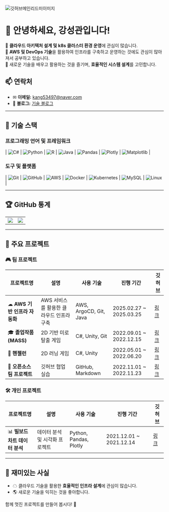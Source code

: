 ![깃허브메인리드미이미지](https://user-images.githubusercontent.com/99636945/201246851-6b59dc49-db1c-4e34-841c-5032df668b6c.png)

# 👋 안녕하세요, 강성관입니다!

🔹 **클라우드 아키텍처 설계 및 k8s 클러스터 환경 운영**에 관심이 많습니다.  
🔹 **AWS 및 DevOps 기술**을 활용하여 인프라를 구축하고 운영하는 것에도 관심이 많아져서 공부하고 있습니다.  
🔹 새로운 기술을 배우고 활용하는 것을 즐기며, **효율적인 시스템 설계**를 고민합니다.  

## 📫 연락처
- ✉ **이메일:** kang53497@naver.com
- 📝 **블로그:** [기술 블로그](https://velog.io/@kangsk1206/posts)

---

## 🚀 기술 스택

### **프로그래밍 언어 및 프레임워크**
| ![C#](https://img.shields.io/badge/CSharp-239120?style=flat-square&logo=CSharp&logoColor=white) | ![Python](https://img.shields.io/badge/Python-3776AB?style=flat-square&logo=Python&logoColor=white) | ![R](https://img.shields.io/badge/R-276DC3?style=flat-square&logo=R&logoColor=white) | ![Java](https://img.shields.io/badge/Java-007396?style=flat-square&logo=Java&logoColor=white) | ![Pandas](https://img.shields.io/badge/pandas-150458?style=flat-square&logo=pandas&logoColor=white) | ![Plotly](https://img.shields.io/badge/Plotly-3F4F75?style=flat-square&logo=Plotly&logoColor=white) | ![Matplotlib](https://img.shields.io/badge/Matplotlib-11557C?style=flat-square&logo=Matplotlib&logoColor=white) |

### **도구 및 플랫폼**
| ![Git](https://img.shields.io/badge/Git-F05032?style=flat-square&logo=Git&logoColor=white) | ![GitHub](https://img.shields.io/badge/GitHub-181717?style=flat-square&logo=GitHub&logoColor=white) | ![AWS](https://img.shields.io/badge/AWS-007396?style=flat-square&logo=AmazonAWS&logoColor=white) | ![Docker](https://img.shields.io/badge/Docker-2496ED?style=flat-square&logo=Docker&logoColor=white) | ![Kubernetes](https://img.shields.io/badge/Kubernetes-326CE5?style=flat-square&logo=Kubernetes&logoColor=white) | ![MySQL](https://img.shields.io/badge/MySQL-4479A1?style=flat-square&logo=MySQL&logoColor=white) | ![Linux](https://img.shields.io/badge/Linux-FCC624?style=flat-square&logo=Linux&logoColor=white) |

---

## 🏆 GitHub 통계

<table>
  <tr>
    <td><img src="https://github-readme-stats.vercel.app/api?username=KangSeongKwan&theme=chartreuse-dark&show_icons=true" /></td>
    <td><img src="https://github-readme-stats.vercel.app/api/top-langs/?username=KangSeongKwan&langs_count=5&theme=chartreuse-dark" /></td>
  </tr>
</table>

---

## 📌 주요 프로젝트
### 🎮 팀 프로젝트
| 프로젝트명 | 설명 | 사용 기술 | 진행 기간 | 깃허브 |
|---|---|---|---|---|
| ☁ **AWS 기반 인프라 자동화** | AWS 서비스를 활용한 클라우드 인프라 구축 | AWS, ArgoCD, Git, Java | 2025.02.27 ~ 2025.03.25 | [링크](https://github.com/Flash-Box/FlashBox) |
| 🎓 **졸업작품 (MASS)** | 2D 기반 미로 탈출 게임 | C#, Unity, Git | 2022.09.01 ~ 2022.12.15 | [링크](https://github.com/KangSeongKwan/GraduateProject) |
| 🏃 **헨젤런** | 2D 러닝 게임 | C#, Unity | 2022.05.01 ~ 2022.06.20 | [링크](https://github.com/KangSeongKwan/HenzelRun) |
| 📝 **오픈소스 팀 프로젝트** | 깃허브 협업 실습 | GitHub, Markdown | 2022.11.01 ~ 2022.11.23 | [링크](https://github.com/KANGSINCHAE/KANGSINCHAE) |


### 🛠 개인 프로젝트
| 프로젝트명 | 설명 | 사용 기술 | 진행 기간 | 깃허브 |
|---|---|---|---|--|
| 📊 **빌보드 차트 데이터 분석** | 데이터 분석 및 시각화 프로젝트 | Python, Pandas, Plotly | 2021.12.01 ~ 2021.12.14 | [링크](https://github.com/KangSeongKwan/PythonProject/tree/main/DataAnalyze) |

---

## 🎯 재미있는 사실
- ☁ 클라우드 기술을 활용한 **효율적인 인프라 설계**에 관심이 많습니다.
- 🌎 새로운 기술을 익히는 것을 좋아합니다.

함께 멋진 프로젝트를 만들어 봅시다! 🚀
